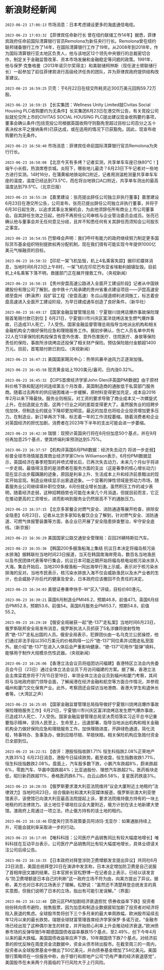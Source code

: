 # 新浪财经新闻
`2023-06-23 17:06:13` 市场消息：日本考虑铺设更多的海底通信电缆。

`2023-06-23 17:03:32` 【菲律宾任命新行长 曾在纽约联储工作14年】据悉，菲律宾政府任命前国际清算银行官员Remolona为新任央行行长。Remolona曾在纽约联邦储备银行工作了14年，在国际清算银行工作了19年。从2008年到2018年，作为国际清算银行亚太地区负责人，他与该地区12个领先中央银行的总裁密切合作，制定关于金融监管改革、资本市场发展和金融稳定等问题的政策。1991年，他与保罗·克鲁格曼（2013年诺贝尔奖得主）和美联储柯林斯（现任波士顿联储行长）一起参加了前往菲律宾进行高级经济任务的团队，并为菲律宾政府提供结构改革建议。

`2023-06-23 16:59:25` 贝壳：于6月22日在纽交所耗资近300万美元回购59.72万股。

`2023-06-23 16:59:15` 【长实集团：Wellness Unity Limited就Civitas Social Housing PLC收购要约为无条件】长实集团6月23日在港交所公告，有关竞投公司拟就伦交所上市的CIVITAS SOCIAL HOUSING PLC提出建议现金收购要约事项，董事会确认条件(包括竞投公司根据英国收购守则豁免至超过目标公司百分之五十表决权水平之接纳条件)已获达成，或在适用的情况下已获豁免。因此，现宣布收购要约为无条件。

`2023-06-23 16:58:40` 市场消息：菲律宾任命前国际清算银行官员Remolona为央行行长。

`2023-06-23 16:58:08` 【北京今天有多烤？记者实测，共享单车车座已快80℃！】端午小长假，热浪席卷京城。炎阳下，哪些地儿最烫？6月23日下午记者对一些地方进行实测。14时16分，在蒲黄榆地铁站B口附近，记者用测温枪测量共享单车车座的温度，温度已经达到73.5℃，而在将台地铁口A口附近，共享单车测出的最高温度达到79.5℃。（北京日报）

`2023-06-23 16:55:28` 【嘉里建设：张亮提出辞任公司独立非执行董事】嘉里建设6月23日在港交所公告，公司宣布，张亮已提出辞任公司独立非执行董事，并将于6月30日起生效，以追求其事业发展机会，为此他须辞任所有商业上市公司董事会。自其辞任生效之日起，他将不再担任公司审核与企业管治委员会成员。张亮已确认他与董事会并无任何意见分歧，且并不知悉任何有关其辞任而须知会公司股东之事宜。

`2023-06-23 16:54:55` 巴黎峰会声明：我们呼吁有能力的政府继续努力制定更多国际货币基金组织特别提款权再分配机制，现在我们很有可能实现今年提供1000亿美元气候融资的目标。

`2023-06-23 16:50:32` 【印尼一架飞机坠毁，机上4名乘客失踪】据印尼媒体消息，当地时间6月23日上午8时，一架飞机在印尼巴布亚省埃勒利姆镇坠毁。目前机上4名乘客下落不明，救援部门正在展开搜救工作。（央视新闻）

`2023-06-23 16:50:15` 【贵州安盘高速公路进入全面开工建设阶段】记者从中国铁建股份有限公司了解到，由中铁十六局承建的贵州省重点建设项目——沪昆高速安顺至盘州（黔滇界）段扩容工程（安盘高速）冬瓜山隧道顺利进洞施工，标志着安盘高速进入全面开工建设阶段，为早日建成通车创造了良好条件。（新华社）

`2023-06-23 16:49:17` 【国家金融监督管理总局：宁夏银川烧烤店爆炸事故保险理赔首笔赔付款已到位 】6月21日，宁夏银川市兴庆区富洋烧烤店发生燃气爆炸事故，已造成31人死亡、7人受伤。国家金融监督管理总局指导当地派出机构和相关金融机构全力做好保险应急和理赔服务工作。据初步确认，伤亡人员名单中共有22人在13家保险机构投保含有意外伤害、意外伤害医疗、住院医疗、身故等保险责任的保险，事故所涉烧烤店还投保了相关财产保险。预估保险赔付金额超1400万元。目前，首笔赔付款已到位。（央视新闻）

`2023-06-23 16:47:21` 美国国家飓风中心：热带风暴辛迪风力正逐渐加强。

`2023-06-23 16:45:58` 现货黄金站上1920美元/盎司，日内涨0.32%。

`2023-06-23 16:45:32` 【CIPS首席经济学家John Glen评英国PMI数据】由于原材料价格下跌和配送时间连续第五个月改善，英国制造商的通胀低于私营部门服务商。随着过去两年的供应链困难进一步缓解，原材料变得更加充足，成本自2016年2月以来下降最快。服务业则相反。对工资的要求导致了商业成本又一次螺旋式上升。在创造就业方面，这两个行业之间的差距变得更大了。虽然服务业的招聘步伐加快，但制造业的就业下降却更加明显。最近的加息也将给企业投资增加更多压力。在制造业，新订单再次下降，标志着一年的工作流程萎缩。随着消费者和企业对英国经济的担忧加剧，消费者在2023年下半年的支出可能会进一步萎缩。

`2023-06-23 16:42:30` 瑞银：现预计英国央行将在8月份加息50个基点，并在9月份再加息25个基点，使其终端利率预测达到5.75%。

`2023-06-23 16:37:57` 【机构评英国6月PMI数据：经济失去动力 将进一步走弱】标普全球市场情报首席商业经济学家Chris Williamson表示，6月份PMI数据显示，英国经济在春季短暂的井喷式增长后，已再次失去动力，未来几个月似乎将进一步走弱。最值得注意的是消费者在服务方面的支出（这是春季的核心增长动力）现在显示出步履蹒跚的迹象，原因是利率上升、生活成本上升和经济前景黯淡的现实开始显现。制造业继续显示出衰退迹象。一个显著的弹性领域是劳动力市场，随着服务业公司继续填补职位空缺，6月份就业增长加速。虽然积压工作的减少表明，随着经济走弱，这种招聘趋势也可能在未来几个月消退，但就目前而言，它正在推动更高的工资增长，进而影响到服务业仍然居高不下的通胀压力。

`2023-06-23 16:37:15` 【北京多家餐企对燃气安全、消防通道等展开检查，排除安全隐患】6月23日，记者从北京多家知名餐饮企业了解到，针对燃气安全、消防通道、可燃气体报警装置等方面，各企业已开展了安全隐患排查整治，牢守安全底线。（新京报）

`2023-06-23 16:36:29` 美国国家公路交通安全管理局：召回26辆特斯拉汽车。

`2023-06-23 16:35:36` 【韩国200多艘渔船海上集结 抗议日本决定将福岛核污染水排海】据韩联社当地时间23日报道，当天在韩国南海岸莞岛，数百名当地渔民以及市民团体代表等举行集会，抗议日本可能近期开始将福岛核电站核污染水排入大海。集会开始后，当地200多艘渔船一同出海举行海上示威，表示对于核污染水排海的反对。当地市民表示，核污染水排放入海不仅会威胁渔民以及水产业者的生计，也会威胁子孙后代的健康及安全，日本政府应该撤回不负责任的决定。

`2023-06-23 16:34:03` 美银证券重申快手-W“买入”评级，目标价80港元。

`2023-06-23 16:30:21` 英国6月制造业PMI46.2，预期46.8，前值47.1。英国6月综合PMI52.8，预期53.6，前值54。英国6月服务业PMI53.7，预期54.8，前值55.2。

`2023-06-23 16:29:10` 【俄安全局破获一起“铯-137”走私案】当地时间6月23日，俄罗斯联邦安全局发布消息，俄罗斯执法人员抓获了5名涉嫌将放射性物质“铯-137”走私出国的人员。俄安全局表示，犯罪团伙由一名乌克兰公民操控，他们通过非法手段以350万美元的价格购得一公斤“铯-137”同位素并试图走私至国外。据介绍“铯-137”在进入人体后会严重影响健康，“铯-137”可用作“脏弹”填料，能够用于制作大规模杀伤性武器。（央视新闻）

`2023-06-23 16:26:06` 【香港立法会议员将组团访问福建】香港特区立法会内务委员会今日（23日）通过全体立法会议员下月访问福建的方案。据了解，香港立法会主席梁君彦将于7月15日至19日，率领全体立法会议员到福州和厦门考察，其间将与当地政府部门领导会面，了解闽港在经济金融和航空等方面合作情况，并参观福州和厦门文化保育产业。此外，考察团还会探访当地港商、香港大学生和退休长者等。（大湾区之声）

`2023-06-23 16:25:05` 【国家金融监督管理总局指导做好宁夏银川烧烤店爆炸事故保险理赔服务工作】6月21日，宁夏银川市兴庆区富洋烧烤店发生燃气爆炸事故，已造成31人死亡、7人受伤。国家金融监督管理总局坚决贯彻落实习近平总书记重要指示精神，坚持人民至上、生命至上，迅速部署，指导当地派出机构和相关金融机构全力做好保险应急和理赔服务工作。加快理赔进度，开辟绿色通道，简化流程，特事特办、急事急办，做到应赔尽赔、早赔快赔。相关保险机构应急赔付资金已全部到位。

`2023-06-23 16:22:51` 【收评：港股恒指收跌1.71% 恒生科指跌2.08%正荣地产大跌35%】6月23日消息，港股今日延续跌势。截至收盘，恒生指数收跌1.71%，恒生科技指数跌2.08%。盘面上，汽车股多数下跌，小鹏汽车跌超8%，蔚来跌超6%，零跑汽车、华晨中国跌超4%；比亚迪股份、理想汽车跌超2%。医药板块走低，昭衍新药跌超11%，泰格医药跌6.7%，白云山跌6.58%，复星医药跌逾3%。

`2023-06-23 16:20:55` 【俄罗斯要求澳大利亚法院维持“议会大厦附近土地租约”法律效力】当地时间23日，综合俄新社和澳大利亚媒体报道，俄罗斯驻澳大利亚使馆表示，该使馆已向澳大利亚最高法院提起上诉，要求法院维持俄方持有的一块土地租约的法律效力。该土地位于堪培拉议会大厦附近，俄方计划在该土地新建大使馆。澳政府上周通过一项立法，终止俄方持有的该土地的租约。

`2023-06-23 16:18:46` 印度央行货币政策委员阿诗玛·戈亚尔：如果通胀持续上升，可能会就利率采取进一步的行动。

`2023-06-23 16:17:05` 【唯科科技：公司医疗产品销售同比有较大幅度地增长】唯科科技在互动平台表示，公司医疗产品销售同比有较大幅度地增长，具体业绩请关注公司后续公告。

`2023-06-23 16:16:35` 【日本政府对拜登涉防卫费增额发言提出异议】共同社6月23日消息，美国总统拜登20日在演讲中发言称，日本决定增加防卫费是自己说服了首相岸田文雄的结果。日本官房长官松野博一在记者会上表示，已经以该发言与“防卫费增额是日本自己的判断”这一政府立场不符为由，向美方提出了异议。据称，美方也对日本的立场表示了理解。松野说：“虽然还不清楚拜登总统发言的真实意图，但我们说明了日本的立场，指出有可能引发误解。”（界面）

`2023-06-23 16:12:48` 【欧元区PMI加剧经济衰退担忧 债券收益率下跌】投资者纷纷转向债市避险，抛售股票，因为加息和制造业数据疲软加剧了投资者对经济将陷入衰退的焦虑。全球股市势将创下三个多月来的最大单周跌幅，欧洲股市延续去年12月以来的最长跌势。瑞银全球财富管理首席经济学家保罗·多诺万说，“金融市场已经出现了这种偶尔发生的转变，并开始担心利率上升会推动经济衰退。”欧洲债券市场的反弹导致5年期德国国债收益率暴跌15个基点，至2.49%，创下今年4月以来的最大跌幅。美国国债收益率应声下跌，10年期国债下跌7个基点。对经济前景的担忧反映在周度资金流数据中，资金从债市转出股市。在截至周三的一周内，投资者从全球股票基金中撤出了50亿美元，并向债券基金增加了54亿美元。美国银行策略师在一份报告中称，由于银行和房地产公司“仍有严重的经济衰退感觉”，美国股市在未来两个月面临的下行风险大于上行风险。

